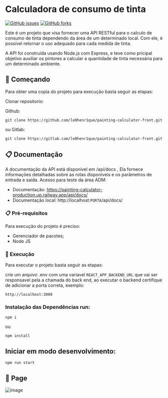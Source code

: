 # Calculadora de consumo de tinta 
[![GitHub issues](https://img.shields.io/github/issues/le0henr1que/painting-calculator-front.svg)](https://github.com/le0henr1que/painting-calculator-front/issues)
[![GitHub forks](https://img.shields.io/github/forks/sle0henr1que/painting-calculator-front.svg)](https://github.com/le0henr1que/painting-calculator-front/network)

Este é um projeto que visa fornecer uma API RESTful para o calculo de consumo de tinta dependendo da área de um determinado local. Com ele, é possível retornar o uso adequado para cada medida de tinta.

A API foi construída usando Node.js com Express, e teve como pricipal objetivo auxiliar os pintores a calcular a quantidade de tinta necessária para um determinado ambiente.

## 🚀 Começando

Para obter uma copia do projeto para execução basta seguir as etapas:

Clonar repositorio:

Github:
```
git clone https://github.com/le0henr1que/painting-calculator-front.git
```
ou Gitlab:
```
git clone https://gitlab.com/le0henr1que/painting-calculator-front.git
```
## 📋 Documentação

A documentação da API está disponível em /api/docs , Ela fornece informações detalhadas sobre as rotas disponíveis e os parâmetros de entrada e saída.
Acesso para teste da área ADM:

* Documentação: https://painting-calculator-production.up.railway.app/api/docs/
* Documentação local: http://localhost:`PORTA`/api/docs/

### 📋 Pré-requisitos

Para execução do projeto é preciso:

* Gerenciador de pacotes;
* Node JS

### 🔧 Execução

Para executar o projeto basta seguir as etapas:

crie um arquivo .env com uma variavel `REACT_APP_BACKEND_URL` que vai ser responsavel pela a chamada do back end, ao executar o backend certifique de adicionar a porta correta, exemplo:

```
http://localhost:3000
```

### Instalação das Dependências run:

```
npm i
```
ou 
```
npm install
```


## Iniciar em modo desenvolvimento:
```
npm run start
```

## 🏃 Page
![image](https://user-images.githubusercontent.com/68018921/233802536-b07c0878-7dc8-453c-8a96-5dbf19c72523.png)

